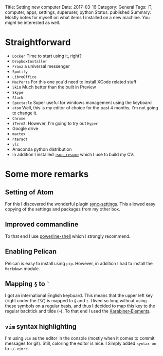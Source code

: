 Title: Setting new computer
Date: 2017-03-16
Category: General
Tags: IT, computer, apps, settings, superuser, python
Status: published
Summary: Mostly notes for myself on what items I installed on a new machine. You might be interested as well.

# Straightforward

* `Docker` Time to start using it, right?
* `DropboxInstaller`
* `Franz` a universal messenger
* `Spotify`
* `LibreOffice`
* `MacPorts` For this one you'd need to install XCode related stuff
* `Skim` Much better than the built in Preview
* `Skype`
* `Slack`
* `Spectacle` Super useful for windows management using the keyboard
* `atom` Well, this is my editor of choice for the past 4 months. I'm not going to change it.
* `Chrome`
* `iTerm2`. However, I'm going to try out `Hyper`
* Google drive
* `mactex`
* `nteract`
* `vlc`
* Anaconda python distribution
* In addition I installed [`json_resume`](https://github.com/prat0318/json_resume) which I use to build my CV.

# Some more remarks

## Setting of Atom
For this I discovered the wonderful plugin [sync-settings](https://atom.io/packages/sync-settings).
This allowed easy copying of the settings and packages from my other box.

## Improved commandline
To that end I use [powerline-shell](https://github.com/banga/powerline-shell) which I strongly recommend.

## Enabling Pelican
Pelican is easy to install using `pip`.
However, in addition I had to install the `Markdown` module.

## Mapping `§` to `` ` ``
I got an international English keyboard.
This means that the upper left key (right under the `ESC`) is mapped to `§` and `±`.
I lived so long without using these symbols on a regular basis, and thus I decided to map this key to the regular backtick and tilde (`~`).
To that end I used the [Karabiner-Elements](https://github.com/tekezo/Karabiner-Elements).

## `vim` syntax highlighting
I'm using `vim` as the editor in the console (mostly when it comes to commit messages for git).
Still, coloring the editor is nice.
I Simply added `syntax on` to `~/.vimrc`.
